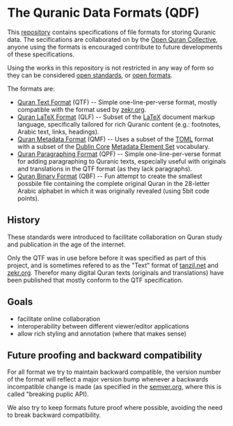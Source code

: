 # The Quranic Data Formats (QDF)

This [repository](https://github.com/oqc/qdf) contains specifications
of file formats for storing Quranic data.  The secifications are
collaborated on by the [Open Quran Collective](https://github.com/oqc),
anyone using the formats is encouraged contribute to future
developments of these specifications.

Using the works in this repository is not restricted in any way of form so they can be
considered [open standards](http://en.wikipedia.org/wiki/Open_standard),
or [open formats](http://en.wikipedia.org/wiki/Open_format).

The formats are:

* [Quran Text Format](http://github.com/oqc/qdf/blob/master/qtf.md) (QTF) --
  Simple one-line-per-verse format, mostly compatible with the format
  used by [zekr.org](http://zekr.org).
* [Quran LaTeX Format](http://github.com/oqc/qdf/blob/master/qlf.md) (QLF) --
  Subset of the [LaTeX](http://en.wikipedia.org/wiki/LaTeX) document
  markup language, specifically tailored for rich Quranic content (e.g.:
  footnotes, Arabic text, links, headings).
* [Quran Metadata Format](http://github.com/oqc/qdf/blob/master/qmf.md) (QMF) --
  Uses a subset of the [TOML](https://github.com/toml-lang/toml) format with a
  subset of the [Dublin Core](http://en.wikipedia.org/wiki/Dublin_Core)
  [Metadata Element Set](http://dublincore.org/documents/dces)
  vocabulary.
* [Quran Paragraphing Format](http://github.com/oqc/qdf/blob/master/qpf.md) (QPF) --
  Simple one-line-per-verse format for adding paragraphing to Quranic
  texts, especially useful with originals and translations in the QTF
  format (as they lack paragraphs).
* [Quran Binary Format](http://github.com/oqc/qdf/blob/master/qbf.md) (QBF) --
  Fun attempt to create the smallest possbile file containing the
  complete original Quran in the 28-letter Arabic alphabet in which it
  was originally revealed (using 5bit code points).


## History

These standards were introduced to facilitate collaboration on Quran
study and publication in the age of the internet.

Only the QTF was in use before before it was specified as part of this
project, and is sometimes refered to as the "Text" format of
[tanzil.net](http://tanzil.net) and [zekr.org](http://zekr.org).
Therefor many digital Quran texts (originals and translations) have been published
that mostly conform to the QTF specification.


## Goals

* facilitate online collaboration
* interoperability between different viewer/editor applications
* allow rich styling and annotation (where that makes sense)


## Future proofing and backward compatibility

For all format we try to maintain backward compatible, the version
number of the format will reflect a major version bump whenever a
backwards incompatible change is made (as specified in the
[semver.org](http://semver.org), where this is called "breaking puplic
API).

We also try to keep formats future proof where possible, avoiding the
need to break backward compatibility.

